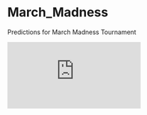 # March_Madness
Predictions for March Madness Tournament

![Screenshot](https://github.com/mdenko/March_Madness/tree/main/march_madness_2021/outputs/bracket_results.pdf?raw=true)
